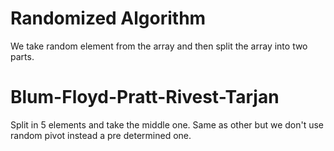 # Randomized Algorithm

We take random element from the array and then split the array into two parts.


# Blum-Floyd-Pratt-Rivest-Tarjan

Split in 5 elements and take the middle one. Same as other but we don't use random pivot instead a pre determined one.